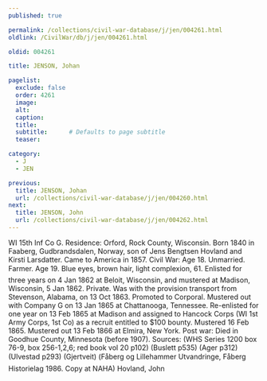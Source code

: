 ```yaml
---
published: true

permalink: /collections/civil-war-database/j/jen/004261.html
oldlink: /CivilWar/db/j/jen/004261.html

oldid: 004261

title: JENSON, Johan

pagelist:
  exclude: false
  order: 4261
  image: 
  alt:
  caption:
  title:
  subtitle:      # Defaults to page subtitle
  teaser:

category: 
  - J 
  - JEN

previous:
  title: JENSON, Johan
  url: /collections/civil-war-database/j/jen/004260.html  
next:
  title: JENSON, John
  url: /collections/civil-war-database/j/jen/004262.html   
---
```

WI 15th Inf Co G. Residence: Orford, Rock County, Wisconsin. Born 1840 in Faaberg, Gudbrandsdalen, Norway, son of Jens Bengtsen Hovland and Kirsti Larsdatter. Came to America in 1857. Civil War: Age 18. Unmarried. Farmer. Age 19. Blue eyes, brown hair, light complexion, 6&#146;1&#148;. Enlisted for three years on 4 Jan 1862 at Beloit, Wisconsin, and mustered at Madison, Wisconsin, 5 Jan 1862. Private. Was with the provision transport from Stevenson, Alabama, on 13 Oct 1863. Promoted to Corporal. Mustered out with Company G on 13 Jan 1865 at Chattanooga, Tennessee. Re-enlisted for one year on 13 Feb 1865 at Madison and assigned to Hancock Corps (WI 1st Army Corps, 1st Co) as a recruit entitled to $100 bounty. Mustered 16 Feb 1865. Mustered out 13 Feb 1866 at Elmira, New York. Post war: Died in Goodhue County, Minnesota (before 1907). Sources: (WHS Series 1200 box 76-9, box 256-1,2,6; red book vol 20 p102) (Buslett p535) (Ager p312) (Ulvestad p293) (Gjertveit) (&#147;F&aring;berg og Lillehammer Utvandringe&#148;, F&aring;berg Historielag 1986. Copy at NAHA) &#147;Hovland, John&#148;